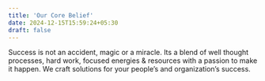 ```yaml
---
title: 'Our Core Belief'
date: 2024-12-15T15:59:24+05:30
draft: false
---
```


Success is not an accident, magic or a miracle.
Its a blend of well thought processes, hard work, focused energies & resources with a passion to make it happen.
We craft solutions for your people’s and organization’s success.
